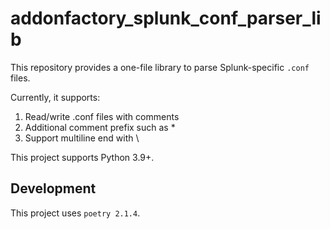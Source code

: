 # addonfactory_splunk_conf_parser_lib

This repository provides a one-file library to parse Splunk-specific `.conf` files.

Currently, it supports:

1. Read/write .conf files with comments
2. Additional comment prefix such as *
3. Support multiline end with \

This project supports Python 3.9+.

## Development

This project uses `poetry 2.1.4`.
